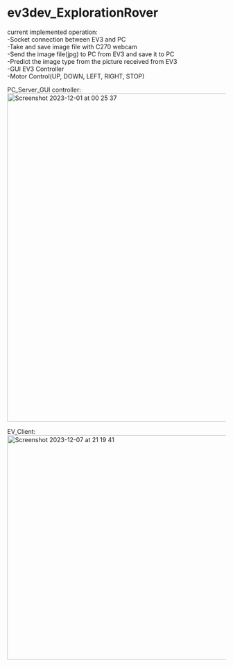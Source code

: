# ev3dev_ExplorationRover

current implemented operation:<br/>
  -Socket connection between EV3 and PC<br/>
  -Take and save image file with C270 webcam<br/>
  -Send the image file(jpg) to PC from EV3 and save it to PC<br/>
  -Predict the image type from the picture received from EV3<br/>
  -GUI EV3 Controller<br/>
  -Motor Control(UP, DOWN, LEFT, RIGHT, STOP)<br/>

PC_Server_GUI controller:
<img width="757" alt="Screenshot 2023-12-01 at 00 25 37" src="https://github.com/PGHOON/ev3dev-ExplorationRover/assets/64999538/91f89521-34da-4acb-8a67-56fd9debc60f">

EV_Client:
<img width="518" alt="Screenshot 2023-12-07 at 21 19 41" src="https://github.com/PGHOON/ev3dev-ExplorationRover/assets/64999538/fa173ae3-571e-4e90-982f-e5c7bcf57eec">
